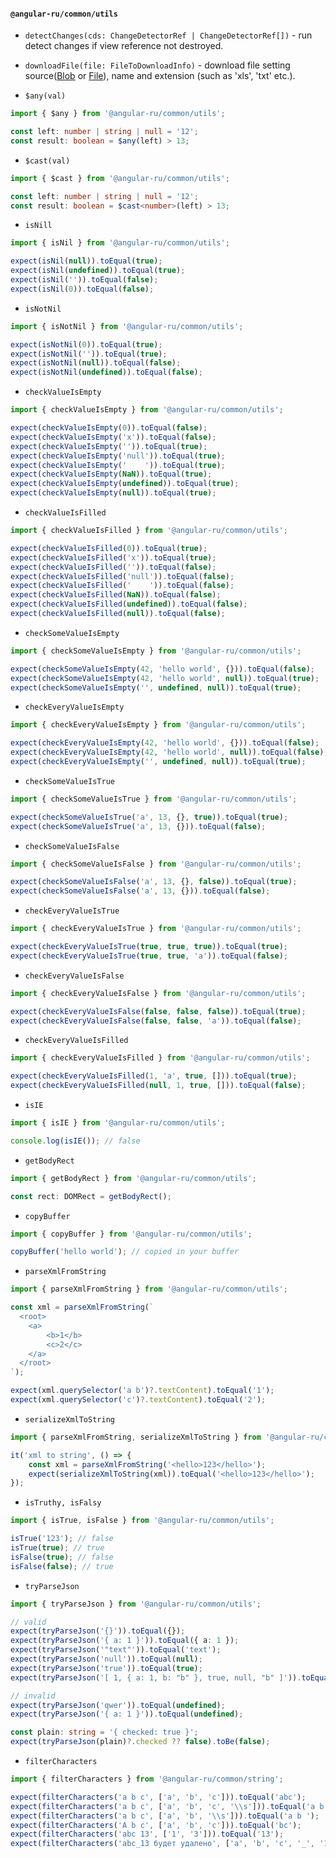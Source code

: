 #### `@angular-ru/common/utils`

-   `detectChanges(cds: ChangeDetectorRef | ChangeDetectorRef[])` - run detect changes if view reference not destroyed.

-   `downloadFile(file: FileToDownloadInfo)` - download file setting
    source([Blob](https://developer.mozilla.org/en-US/docs/Web/API/Blob) or
    [File](https://developer.mozilla.org/en-US/docs/Web/API/File)), name and extension (such as 'xls', 'txt' etc.).

-   `$any(val)`

```ts
import { $any } from '@angular-ru/common/utils';

const left: number | string | null = '12';
const result: boolean = $any(left) > 13;
```

-   `$cast(val)`

```ts
import { $cast } from '@angular-ru/common/utils';

const left: number | string | null = '12';
const result: boolean = $cast<number>(left) > 13;
```

-   `isNill`

```ts
import { isNil } from '@angular-ru/common/utils';

expect(isNil(null)).toEqual(true);
expect(isNil(undefined)).toEqual(true);
expect(isNil('')).toEqual(false);
expect(isNil(0)).toEqual(false);
```

-   `isNotNil`

```ts
import { isNotNil } from '@angular-ru/common/utils';

expect(isNotNil(0)).toEqual(true);
expect(isNotNil('')).toEqual(true);
expect(isNotNil(null)).toEqual(false);
expect(isNotNil(undefined)).toEqual(false);
```

-   `checkValueIsEmpty`

```ts
import { checkValueIsEmpty } from '@angular-ru/common/utils';

expect(checkValueIsEmpty(0)).toEqual(false);
expect(checkValueIsEmpty('x')).toEqual(false);
expect(checkValueIsEmpty('')).toEqual(true);
expect(checkValueIsEmpty('null')).toEqual(true);
expect(checkValueIsEmpty('    ')).toEqual(true);
expect(checkValueIsEmpty(NaN)).toEqual(true);
expect(checkValueIsEmpty(undefined)).toEqual(true);
expect(checkValueIsEmpty(null)).toEqual(true);
```

-   `checkValueIsFilled`

```ts
import { checkValueIsFilled } from '@angular-ru/common/utils';

expect(checkValueIsFilled(0)).toEqual(true);
expect(checkValueIsFilled('x')).toEqual(true);
expect(checkValueIsFilled('')).toEqual(false);
expect(checkValueIsFilled('null')).toEqual(false);
expect(checkValueIsFilled('    ')).toEqual(false);
expect(checkValueIsFilled(NaN)).toEqual(false);
expect(checkValueIsFilled(undefined)).toEqual(false);
expect(checkValueIsFilled(null)).toEqual(false);
```

-   `checkSomeValueIsEmpty`

```ts
import { checkSomeValueIsEmpty } from '@angular-ru/common/utils';

expect(checkSomeValueIsEmpty(42, 'hello world', {})).toEqual(false);
expect(checkSomeValueIsEmpty(42, 'hello world', null)).toEqual(true);
expect(checkSomeValueIsEmpty('', undefined, null)).toEqual(true);
```

-   `checkEveryValueIsEmpty`

```ts
import { checkEveryValueIsEmpty } from '@angular-ru/common/utils';

expect(checkEveryValueIsEmpty(42, 'hello world', {})).toEqual(false);
expect(checkEveryValueIsEmpty(42, 'hello world', null)).toEqual(false);
expect(checkEveryValueIsEmpty('', undefined, null)).toEqual(true);
```

-   `checkSomeValueIsTrue`

```ts
import { checkSomeValueIsTrue } from '@angular-ru/common/utils';

expect(checkSomeValueIsTrue('a', 13, {}, true)).toEqual(true);
expect(checkSomeValueIsTrue('a', 13, {})).toEqual(false);
```

-   `checkSomeValueIsFalse`

```ts
import { checkSomeValueIsFalse } from '@angular-ru/common/utils';

expect(checkSomeValueIsFalse('a', 13, {}, false)).toEqual(true);
expect(checkSomeValueIsFalse('a', 13, {})).toEqual(false);
```

-   `checkEveryValueIsTrue`

```ts
import { checkEveryValueIsTrue } from '@angular-ru/common/utils';

expect(checkEveryValueIsTrue(true, true, true)).toEqual(true);
expect(checkEveryValueIsTrue(true, true, 'a')).toEqual(false);
```

-   `checkEveryValueIsFalse`

```ts
import { checkEveryValueIsFalse } from '@angular-ru/common/utils';

expect(checkEveryValueIsFalse(false, false, false)).toEqual(true);
expect(checkEveryValueIsFalse(false, false, 'a')).toEqual(false);
```

-   `checkEveryValueIsFilled`

```ts
import { checkEveryValueIsFilled } from '@angular-ru/common/utils';

expect(checkEveryValueIsFilled(1, 'a', true, [])).toEqual(true);
expect(checkEveryValueIsFilled(null, 1, true, [])).toEqual(false);
```

-   `isIE`

```ts
import { isIE } from '@angular-ru/common/utils';

console.log(isIE()); // false
```

-   `getBodyRect`

```ts
import { getBodyRect } from '@angular-ru/common/utils';

const rect: DOMRect = getBodyRect();
```

-   `copyBuffer`

```ts
import { copyBuffer } from '@angular-ru/common/utils';

copyBuffer('hello world'); // copied in your buffer
```

-   `parseXmlFromString`

```ts
import { parseXmlFromString } from '@angular-ru/common/utils';

const xml = parseXmlFromString(`
  <root>
    <a>
        <b>1</b>
        <c>2</c>
    </a>
  </root>
`);

expect(xml.querySelector('a b')?.textContent).toEqual('1');
expect(xml.querySelector('c')?.textContent).toEqual('2');
```

-   `serializeXmlToString`

```ts
import { parseXmlFromString, serializeXmlToString } from '@angular-ru/common/utils';

it('xml to string', () => {
    const xml = parseXmlFromString('<hello>123</hello>');
    expect(serializeXmlToString(xml)).toEqual('<hello>123</hello>');
});
```

-   `isTruthy, isFalsy`

```ts
import { isTrue, isFalse } from '@angular-ru/common/utils';

isTrue('123'); // false
isTrue(true); // true
isFalse(true); // false
isFalse(false); // true
```

-   `tryParseJson`

```ts
import { tryParseJson } from '@angular-ru/common/utils';

// valid
expect(tryParseJson('{}')).toEqual({});
expect(tryParseJson('{ a: 1 }')).toEqual({ a: 1 });
expect(tryParseJson('"text"')).toEqual('text');
expect(tryParseJson('null')).toEqual(null);
expect(tryParseJson('true')).toEqual(true);
expect(tryParseJson('[ 1, { a: 1, b: "b" }, true, null, "b" ]')).toEqual([1, { a: 1, b: 'b' }, true, null, 'b']);

// invalid
expect(tryParseJson('qwer')).toEqual(undefined);
expect(tryParseJson('{ a: 1 }')).toEqual(undefined);

const plain: string = '{ checked: true }';
expect(tryParseJson(plain)?.checked ?? false).toBe(false);
```

-   `filterCharacters`

```ts
import { filterCharacters } from '@angular-ru/common/string';

expect(filterCharacters('a b c', ['a', 'b', 'c'])).toEqual('abc');
expect(filterCharacters('a b c', ['a', 'b', 'c', '\\s'])).toEqual('a b c');
expect(filterCharacters('a b c', ['a', 'b', '\\s'])).toEqual('a b ');
expect(filterCharacters('A b c', ['a', 'b', 'c'])).toEqual('bc');
expect(filterCharacters('abc 13', ['1', '3'])).toEqual('13');
expect(filterCharacters('abc_13 будет удалено', ['a', 'b', 'c', '_', '1', '3', '\\s'])).toEqual('abc_13  ');
```
